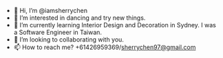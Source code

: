 - 👋 Hi, I’m @iamsherrychen
- 👀 I’m interested in dancing and try new things.
- 🌱 I’m currently learning Interior Design and Decoration in Sydney. I was a Software Engineer in Taiwan.
- 💞️ I’m looking to collaborating with you.
- 📫 How to reach me? +61426959369/sherrychen97@gmail.com

<!---
iamsherrychen/iamsherrychen is a ✨ special ✨ repository because its `README.md` (this file) appears on your GitHub profile.
You can click the Preview link to take a look at your changes.
--->
